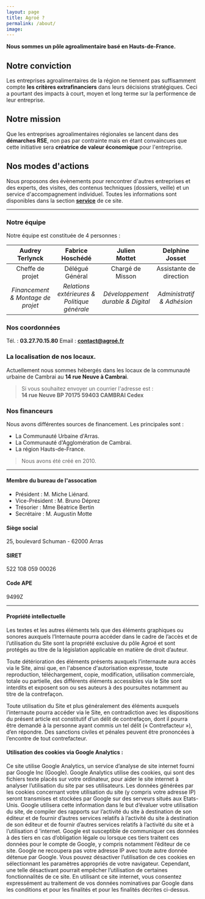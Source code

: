 ```yaml
---
layout: page
title: Agroé ?
permalink: /about/
image:
---
```


**Nous sommes un pôle agroalimentaire basé en Hauts-de-France.**

## Notre conviction

Les entreprises agroalimentaires de la région ne tiennent pas suffisamment compte **les critères extrafinanciers** dans leurs décisions stratégiques.
Ceci a pourtant des impacts à court, moyen et long terme sur la performence de leur entreprise.

## Notre mission

Que les entreprises agroalimentaires régionales se lancent dans des **démarches RSE**, non pas par contrainte mais en étant convaincues que cette initiative sera **créatrice de valeur économique** pour l'entreprise.

## Nos modes d'actions
Nous proposons des évènements pour rencontrer d'autres entreprises et des experts, des visites, des contenus techniques (dossiers, veille) et un service d'accompagnement individuel. Toutes les informations sont disponibles dans la section [**service**](https://timotte1984.github.io/agroe-jekyll/service/) de ce site.

---

### Notre équipe

Notre équipe est constituée de 4 personnes :

| Audrey <br/>**Terlynck** | Fabrice <br/>**Hoschédé** | Julien <br/>**Mottet** | Delphine<br/> **Josset**   |
|:-------------------:|:--------------------:|:---------------------:|:-----------------------:|
|  Cheffe de projet   |   Délégué Général    | Chargé de Misson | Assistante de direction |
|  *Financement & Montage de projet*| *Relations extérieures & Politique générale* | *Développement durable & Digital*   | *Administratif & Adhésion*  |

### Nos coordonnées
Tél. : **03.27.70.15.80**
Email : **contact@agroé.fr**

### La localisation de nos locaux.
Actuellement nous sommes hébergés dans les locaux de la communauté urbaine de Cambrai au **14 rue Neuve à Cambrai**.

> Si vous souhaitez envoyer un courrier l'adresse est : <br/>
**14 rue Neuve
BP 70175
59403 CAMBRAI Cedex**

### Nos financeurs

Nous avons différentes sources de financement. Les principales sont :
- La Communauté Urbaine d'Arras.
- La Communauté d'Agglomération de Cambrai.
- La région Hauts-de-France.

> Nous avons été créé en 2010.

---

#### Membre du bureau de l'assocation
- Président : M. Miche Liénard.
- Vice-Président : M. Bruno Déprez
- Trésorier : Mme Béatrice Bertin
- Secrétaire : M. Augustin Motte

#### Siège social
25, boulevard Schuman - 62000 Arras

#### SIRET
522 108 059 00026

#### Code APE
9499Z

----

#### Propriété intellectuelle
Les textes et les autres éléments tels que des éléments graphiques ou sonores auxquels l’Internaute pourra accéder dans le cadre de l’accès et de l’utilisation du Site sont la propriété exclusive du pôle Agroé et sont protégés au titre de la législation applicable en matière de droit d’auteur.

Toute détérioration des éléments présents auxquels l’internaute aura accès via le Site, ainsi que, en l'absence d'autorisation expresse, toute reproduction, téléchargement, copie, modification, utilisation commerciale, totale ou partielle, des différents éléments accessibles via le Site sont interdits et exposent son ou ses auteurs à des poursuites notamment au titre de la contrefaçon.

Toute utilisation du Site et plus généralement des éléments auxquels l’internaute pourra accéder via le Site, en contradiction avec les dispositions du présent article est constitutif d’un délit de contrefaçon, dont il pourra être demandé à la personne ayant commis un tel délit (« Contrefacteur »), d’en répondre. Des sanctions civiles et pénales peuvent être prononcées à l’encontre de tout contrefacteur.


#### Utilisation des cookies via Google Analytics :
Ce site utilise Google Analytics, un service d’analyse de site internet fourni par Google Inc (Google). Google Analytics utilise des cookies, qui sont des fichiers texte placés sur votre ordinateur, pour aider le site internet à analyser l’utilisation du site par ses utilisateurs. Les données générées par les cookies concernant votre utilisation du site (y compris votre adresse IP) seront transmises et stockées par Google sur des serveurs situés aux Etats-Unis. Google utilisera cette information dans le but d’évaluer votre utilisation du site, de compiler des rapports sur l’activité du site à destination de son éditeur et de fournir d’autres services relatifs à l’activité du site à destination de son éditeur et de fournir d’autres services relatifs à l’activité du site et à l’utilisation d ‘internet. Google est susceptible de communiquer ces données à des tiers en cas d’obligation légale ou lorsque ces tiers traitent ces données pour le compte de Google, y compris notamment l’éditeur de ce site. Google ne recoupera pas votre adresse IP avec toute autre donnée détenue par Google. Vous pouvez désactiver l’utilisation de ces cookies en sélectionnant les paramètres appropriés de votre navigateur. Cependant, une telle désactivant pourrait empêcher l’utilisation de certaines fonctionnalités de ce site. En utilisant ce site internet, vous consentez expressément au traitement de vos données nominatives par Google dans les conditions et pour les finalités et pour les finalités décrites ci-dessus.




